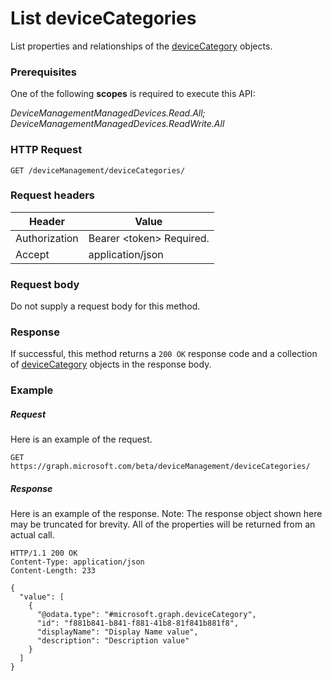 ﻿# List deviceCategories
List properties and relationships of the [deviceCategory](../resources/intune_onboarding_devicecategory.md) objects.
### Prerequisites
One of the following **scopes** is required to execute this API:

*DeviceManagementManagedDevices.Read.All; DeviceManagementManagedDevices.ReadWrite.All*
### HTTP Request
<!-- {
  "blockType": "ignored"
}
-->
```http
GET /deviceManagement/deviceCategories/
```

### Request headers
|Header|Value|
|---|---|
|Authorization|Bearer &lt;token&gt; Required.|
|Accept|application/json|

### Request body
Do not supply a request body for this method.

### Response
If successful, this method returns a `200 OK` response code and a collection of [deviceCategory](../resources/intune_onboarding_devicecategory.md) objects in the response body.

### Example
##### Request
Here is an example of the request.
```http
GET https://graph.microsoft.com/beta/deviceManagement/deviceCategories/
```

##### Response
Here is an example of the response. Note: The response object shown here may be truncated for brevity. All of the properties will be returned from an actual call.
```http
HTTP/1.1 200 OK
Content-Type: application/json
Content-Length: 233

{
  "value": [
    {
      "@odata.type": "#microsoft.graph.deviceCategory",
      "id": "f881b841-b841-f881-41b8-81f841b881f8",
      "displayName": "Display Name value",
      "description": "Description value"
    }
  ]
}
```



